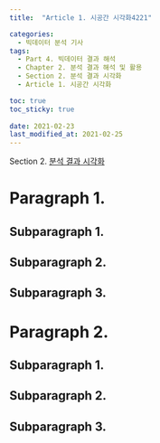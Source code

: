 ```yaml
---
title:  "Article 1. 시공간 시각화4221"

categories:
  - 빅데이터 분석 기사
tags: 
  - Part 4. 빅데이터 결과 해석
  - Chapter 2. 분석 결과 해석 및 활용
  - Section 2. 분석 결과 시각화
  - Article 1. 시공간 시각화

toc: true
toc_sticky: true
 
date: 2021-02-23
last_modified_at: 2021-02-25
---
```


Section 2. [분석 결과 시각화]()

# Paragraph 1. 

## Subparagraph 1. 

## Subparagraph 2. 

## Subparagraph 3. 

# Paragraph 2. 

## Subparagraph 1. 

## Subparagraph 2. 

## Subparagraph 3. 